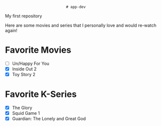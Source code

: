                                 # app-dev
My first repository

Here are some movies and series that I personally love and would re-watch again!  

# **Favorite Movies**
- [ ] Un/Happy For You                                           
- [X] Inside Out 2         
- [X] Toy Story 2           

# **Favorite K-Series**
- [X] The Glory            
- [X] Squid Game 1               
- [X] Guardian: The Lonely and Great God                
